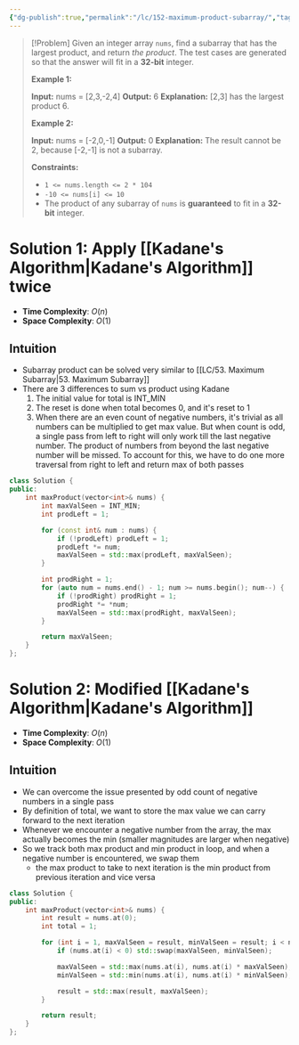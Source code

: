 ```yaml
---
{"dg-publish":true,"permalink":"/lc/152-maximum-product-subarray/","tags":["kadane","subarray"]}
---
```


>[!Problem]
>Given an integer array `nums`, find a subarray that has the largest product, and return _the product_.
> The test cases are generated so that the answer will fit in a **32-bit** integer.
> 
> **Example 1:**
> 
> **Input:** nums = [2,3,-2,4]
> **Output:** 6
> **Explanation:** [2,3] has the largest product 6.
> 
> **Example 2:**
> 
> **Input:** nums = [-2,0,-1]
> **Output:** 0
> **Explanation:** The result cannot be 2, because [-2,-1] is not a subarray.
> 
> **Constraints:**
> 
> - `1 <= nums.length <= 2 * 104`
> - `-10 <= nums[i] <= 10`
> - The product of any subarray of `nums` is **guaranteed** to fit in a **32-bit** integer.

# Solution 1: Apply [[Kadane's Algorithm\|Kadane's Algorithm]] twice
- **Time Complexity**: $O(n)$
- **Space Complexity**: $O(1)$

## Intuition
- Subarray product can be solved very similar to [[LC/53. Maximum Subarray\|53. Maximum Subarray]]
- There are 3 differences to sum vs product using Kadane
	1. The initial value for total is INT_MIN
	2. The reset is done when total becomes $0$, and it's reset to $1$
	3. When there are an even count of negative numbers, it's trivial as all numbers can be multiplied to get max value. But when count is odd, a single pass from left to right will only work till the last negative number. The product of numbers  from beyond the last negative number will be missed. To account for this, we have to do one more traversal from right to left and return max of both passes

```cpp
class Solution {
public:
    int maxProduct(vector<int>& nums) {
        int maxValSeen = INT_MIN;
        int prodLeft = 1;

        for (const int& num : nums) {
            if (!prodLeft) prodLeft = 1;
            prodLeft *= num;
            maxValSeen = std::max(prodLeft, maxValSeen);
        }

        int prodRight = 1;
        for (auto num = nums.end() - 1; num >= nums.begin(); num--) {
            if (!prodRight) prodRight = 1;
            prodRight *= *num;
            maxValSeen = std::max(prodRight, maxValSeen);
        }

        return maxValSeen;
    }
};
```

# Solution 2: Modified [[Kadane's Algorithm\|Kadane's Algorithm]]
- **Time Complexity**: $O(n)$
- **Space Complexity**: $O(1)$

## Intuition
- We can overcome the issue presented by odd count of negative numbers in a single pass
- By definition of total, we want to store the max value we can carry forward to the next iteration
- Whenever we encounter a negative number from the array, the max actually becomes the min (smaller magnitudes are larger when negative)
- So we track both max product and min product in loop, and when a negative number is encountered, we swap them
	- the max product to take to next iteration is the min product from previous iteration and vice versa

```cpp
class Solution {
public:
    int maxProduct(vector<int>& nums) {
        int result = nums.at(0);
        int total = 1;

        for (int i = 1, maxValSeen = result, minValSeen = result; i < nums.size(); i++) {
            if (nums.at(i) < 0) std::swap(maxValSeen, minValSeen);

            maxValSeen = std::max(nums.at(i), nums.at(i) * maxValSeen);
            minValSeen = std::min(nums.at(i), nums.at(i) * minValSeen);

            result = std::max(result, maxValSeen);
        }

        return result;
    }
};
```